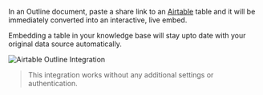 In an Outline document, paste a share link to an [Airtable](https://airtable.com) table and it will be immediately converted into an interactive, live embed.

Embedding a table in your knowledge base will stay upto date with your original data source automatically.

![Airtable Outline Integration](/images/screenshots/airtable.png)

> This integration works without any additional settings or authentication.
